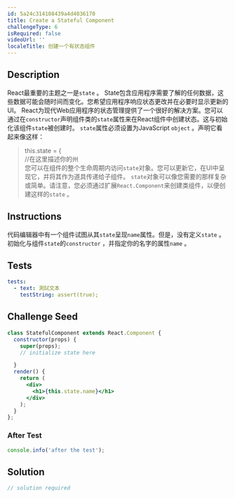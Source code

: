 ```yaml
---
id: 5a24c314108439a4d4036170
title: Create a Stateful Component
challengeType: 6
isRequired: false
videoUrl: ''
localeTitle: 创建一个有状态组件
---
```


## Description
<section id="description"> React最重要的主题之一是<code>state</code> 。 State包含应用程序需要了解的任何数据，这些数据可能会随时间而变化。您希望应用程序响应状态更改并在必要时显示更新的UI。 React为现代Web应用程序的状态管理提供了一个很好的解决方案。您可以通过在<code>constructor</code>声明组件类的<code>state</code>属性来在React组件中创建状态。这与初始化该组件<code>state</code>被创建时。 <code>state</code>属性必须设置为JavaScript <code>object</code> 。声明它看起来像这样： <blockquote> this.state = { <br> //在这里描述你的州<br>您可以在组件的整个生命周期内访问<code>state</code>对象。您可以更新它，在UI中呈现它，并将其作为道具传递给子组件。 <code>state</code>对象可以像您需要的那样复杂或简单。请注意，您必须通过扩展<code>React.Component</code>来创建类组件，以便创建这样的<code>state</code> 。 </blockquote></section>

## Instructions
<section id="instructions">代码编辑器中有一个组件试图从其<code>state</code>呈现<code>name</code>属性。但是，没有定义<code>state</code> 。初始化与组件<code>state</code>的<code>constructor</code> ，并指定你的名字的属性<code>name</code> 。 </section>

## Tests
<section id='tests'>

```yml
tests:
  - text: 測試文本
    testString: assert(true);

```

</section>

## Challenge Seed
<section id='challengeSeed'>

<div id='jsx-seed'>

```jsx
class StatefulComponent extends React.Component {
  constructor(props) {
    super(props);
    // initialize state here

  }
  render() {
    return (
      <div>
        <h1>{this.state.name}</h1>
      </div>
    );
  }
};

```

</div>


### After Test
<div id='jsx-teardown'>

```js
console.info('after the test');
```

</div>

</section>

## Solution
<section id='solution'>

```js
// solution required
```
</section>
